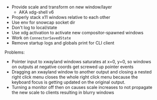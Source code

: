 - Provide scale and transform on new window/layer
    - AKA xdg-shell v6
- Properly stack x11 windows relative to each other
- Use env for snowcap socket dir
- Don't log to local/state
- Use xdg activation to activate new compositor-spawned windows
- Work on `ConnectorSavedState`
- Remove startup logs and globals print for CLI client

Problems:
- Pointer input to xwayland windows saturates at x=0, y=0, so windows on outputs at negative coords
  get screwed up pointer events
- Dragging an xwayland window to another output and closing a nested right click menu closes the whole
  right click menu because the keyboard focus is getting updated on the original output.
- Turning a monitor off then on causes scale increases to not propagate the new scale to clients resulting in blurry windows
